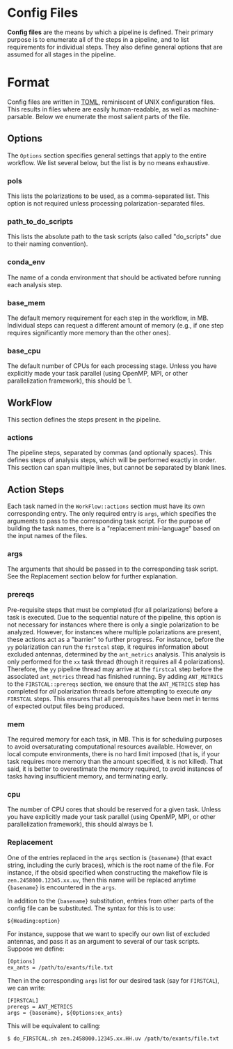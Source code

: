 # Config Files

**Config files** are the means by which a pipeline is defined. Their primary
purpose is to enumerate all of the steps in a pipeline, and to list requirements
for individual steps. They also define general options that are assumed for all
stages in the pipeline.

# Format

Config files are written in [TOML](https://en.wikipedia.org/wiki/TOML),
reminiscent of UNIX configuration files. This results in files where are easily
human-readable, as well as machine-parsable. Below we enumerate the most salient
parts of the file.

## Options

The `Options` section specifies general settings that apply to the entire
workflow. We list several below, but the list is by no means exhaustive.

### pols

This lists the polarizations to be used, as a comma-separated list. This option
is not required unless processing polarization-separated files.

### path_to_do_scripts

This lists the absolute path to the task scripts (also called "do_scripts" due
to their naming convention).

### conda_env

The name of a conda environment that should be activated before running each
analysis step.

### base_mem

The default memory requirement for each step in the workflow, in MB. Individual
steps can request a different amount of memory (e.g., if one step requires
significantly more memory than the other ones).

### base_cpu

The default number of CPUs for each processing stage. Unless you have explicitly
made your task parallel (using OpenMP, MPI, or other parallelization framework),
this should be 1.


## WorkFlow

This section defines the steps present in the pipeline.

### actions

The pipeline steps, separated by commas (and optionally spaces). This defines
steps of analysis steps, which will be performed exactly in order. This section
can span multiple lines, but cannot be separated by blank lines.

## Action Steps

Each task named in the `WorkFlow::actions` section must have its own
corresponding entry. The only required entry is `args`, which specifies the
arguments to pass to the corresponding task script. For the purpose of building
the task names, there is a "replacement mini-language" based on the input names
of the files.

### args

The arguments that should be passed in to the corresponding task script. See the
Replacement section below for further explanation.

### prereqs

Pre-requisite steps that must be completed (for all polarizations) before a task
is executed. Due to the sequential nature of the pipeline, this option is not
necessary for instances where there is only a single polarization to be
analyzed. However, for instances where multiple polarizations are present, these
actions act as a "barrier" to further progress. For instance, before the `yy`
polarization can run the `firstcal` step, it requires information about excluded
antennas, determined by the `ant_metrics` analysis. This analysis is only
performed for the `xx` task thread (though it requires all 4
polarizations). Therefore, the `yy` pipeline thread may arrive at the `firstcal`
step before the associated `ant_metrics` thread has finished running. By adding
`ANT_METRICS` to the `FIRSTCAL::prereqs` section, we ensure that the
`ANT_METRICS` step has completed for *all* polarization threads before
attempting to execute *any* `FIRSTCAL` steps. This ensures that all
prerequisites have been met in terms of expected output files being produced.

### mem

The required memory for each task, in MB. This is for scheduling purposes to
avoid oversaturating computational resources available. However, on local
compute environments, there is no hard limit imposed (that is, if your task
requires more memory than the amount specified, it is not killed). That said, it
is better to overestimate the memory required, to avoid instances of tasks
having insufficient memory, and terminating early.

### cpu

The number of CPU cores that should be reserved for a given task. Unless you
have explicitly made your task parallel (using OpenMP, MPI, or other
parallelization framework), this should always be 1.


### Replacement

One of the entries replaced in the `args` section is `{basename}` (that exact
string, including the curly braces), which is the root name of the file. For
instance, if the obsid specified when constructing the makeflow file is
`zen.2458000.12345.xx.uv`, then this name will be replaced anytime `{basename}`
is encountered in the `args`.

In addition to the `{basename}` substitution, entries from other parts of the
config file can be substituted. The syntax for this is to use:
```
${Heading:option}
```

For instance, suppose that we want to specify our own list of excluded antennas,
and pass it as an argument to several of our task scripts. Suppose we define:

```
[Options]
ex_ants = /path/to/exants/file.txt
```

Then in the corresponding `args` list for our desired task (say for `FIRSTCAL`),
we can write:

```
[FIRSTCAL]
prereqs = ANT_METRICS
args = {basename}, ${Options:ex_ants}
```

This will be equivalent to calling:
```bash
$ do_FIRSTCAL.sh zen.2458000.12345.xx.HH.uv /path/to/exants/file.txt
```
